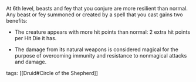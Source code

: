 At 6th level, beasts and fey that you conjure are more resilient than normal. Any beast or fey summoned or created by a spell that you cast gains two benefits:

-   The creature appears with more hit points than normal: 2 extra hit points per Hit Die it has.

-   The damage from its natural weapons is considered magical for the purpose of overcoming immunity and resistance to nonmagical attacks and damage.

tags: [[Druid#Circle of the Shepherd]]